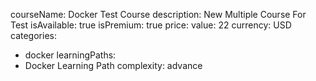 courseName: Docker Test Course
description: New Multiple Course For Test
isAvailable: true
isPremium: true
price: 
  value: 22
  currency: USD
categories: 
  - docker
learningPaths: 
  - Docker Learning Path
complexity: advance
